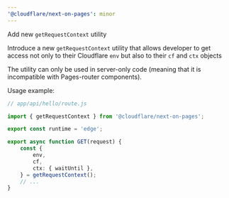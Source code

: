 ```yaml
---
'@cloudflare/next-on-pages': minor
---
```


Add new `getRequestContext` utility

Introduce a new `getRequestContext` utility that allows developer to get access not only
to their Cloudflare `env` but also to their `cf` and `ctx` objects

The utility can only be used in server-only code (meaning that it is incompatible with
Pages-router components).

Usage example:

```ts
// app/api/hello/route.js

import { getRequestContext } from '@cloudflare/next-on-pages';

export const runtime = 'edge';

export async function GET(request) {
	const {
		env,
		cf,
		ctx: { waitUntil },
	} = getRequestContext();
	// ...
}
```
